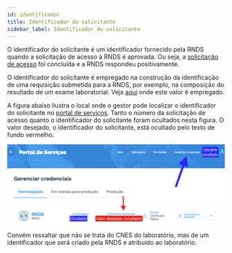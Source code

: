 ```yaml
---
id: identificador
title: Identificador do solicitante
sidebar_label: Identificador do solicitante
---
```


O identificador do solicitante é um identificador fornecido pela RNDS quando a solicitação de acesso à RNDS é aprovada. Ou seja, a [solicitação de acesso](./portal) foi concluída e a RNDS respondeu positivamente.

O identificador do solicitante é empregado na construção da
identificação de uma requisição submetida para a RNDS, por exemplo, na composição do resultado de um exame laboratorial. Veja [aqui](../rnds/resultado#identificador-do-solicitante) onde este
valor é empregado.

A figura abaixo ilustra o local onde o gestor pode localizar o identificador do solicitante no [portal de serviços](https://servicos-datasus.saude.gov.br/). Tanto o número da solicitação de acesso quanto o identificador do solicitante foram ocultados nesta figura.
O valor desejado, o identificador do solicitante, está ocultado pelo
texto de fundo vermelho.

![img](../../../static/img/identificador-solicitante.png)

Convém ressaltar que não se trata do CNES do laboratório, mas de um identificador que será criado pela RNDS e atribuído ao laboratório.
